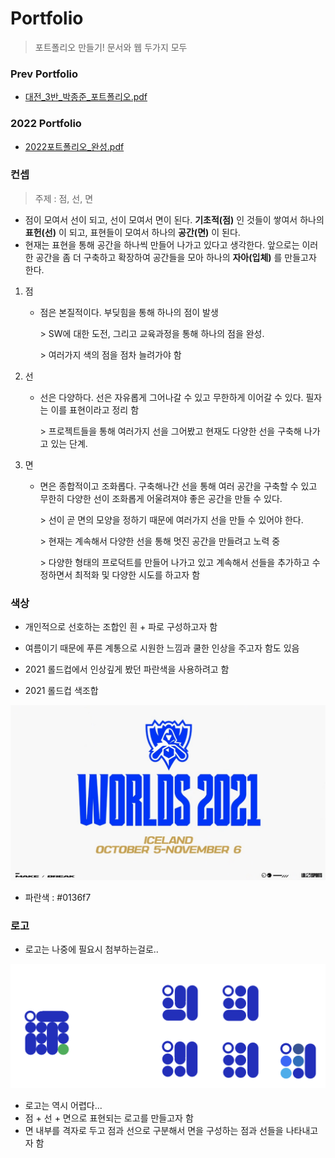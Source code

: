 # Portfolio
> 포트폴리오 만들기! 문서와 웹 두가지 모두

### Prev Portfolio

-  [대전_3반_박종준_포트폴리오.pdf](https://github.com/jongjunpark/Portfolio/blob/main/File/%EB%8C%80%EC%A0%84_3%EB%B0%98_%EB%B0%95%EC%A2%85%EC%A4%80_%ED%8F%AC%ED%8A%B8%ED%8F%B4%EB%A6%AC%EC%98%A4.pdf) 

### 2022 Portfolio

- [2022포트폴리오_완성.pdf](https://github.com/jongjunpark/Portfolio/blob/main/File/2022%ED%8F%AC%ED%8A%B8%ED%8F%B4%EB%A6%AC%EC%98%A4_%EC%99%84%EC%84%B1.pdf) 

### 컨셉

> 주제 : 점, 선, 면

- 점이 모여서 선이 되고, 선이 모여서 면이 된다.
  **기초적(점)** 인 것들이 쌓여서 하나의 **표헌(선)** 이 되고, 표현들이 모여서 하나의 **공간(면)** 이 된다. 
- 현재는 표현을 통해 공간을 하나씩 만들어 나가고 있다고 생각한다. 앞으로는 이러한 공간을 좀 더 구축하고 확장하여 공간들을 모아 하나의 **자아(입체)** 를 만들고자 한다.

1. 점

   - 점은 본질적이다. 부딪힘을 통해 하나의 점이 발생
   
     \> SW에 대한 도전, 그리고 교육과정을 통해 하나의 점을 완성.
     
     \> 여러가지 색의 점을 점차 늘려가야 함

2. 선

   - 선은 다양하다. 선은 자유롭게 그어나갈 수 있고 무한하게 이어갈 수 있다. 필자는 이를 표현이라고 정리 함

     \> 프로젝트들을 통해 여러가지 선을 그어봤고 현재도 다양한 선을 구축해 나가고 있는 단계.

3. 면

   - 면은 종합적이고 조화롭다. 구축해나간 선을 통해 여러 공간을 구축할 수 있고 무한히 다양한 선이 조화롭게 어울려져야 좋은 공간을 만들 수 있다.

     \> 선이 곧 면의 모양을 정하기 때문에 여러가지 선을 만들 수 있어야 한다.

     \> 현재는 계속해서 다양한 선을 통해 멋진 공간을 만들려고 노력 중

     \> 다양한 형태의 프로덕트를 만들어 나가고 있고 계속해서 선들을 추가하고 수정하면서 최적화 및 다양한 시도를 하고자 함



### 색상

- 개인적으로 선호하는 조합인 흰 + 파로 구성하고자 함

- 여름이기 때문에 푸른 계통으로 시원한 느낌과 쿨한 인상을 주고자 함도 있음
- 2021 롤드컵에서 인상깊게 봤던 파란색을 사용하려고 함
- 2021 롤드컵 색조합

![20210910110348_2030](README.assets/20210910110348_2030.jpeg)

- 파란색 : #0136f7



### 로고

- 로고는 나중에 필요시 첨부하는걸로..

![image-20220705215653390](README.assets/image-20220705215653390.png)

- 로고는 역시 어렵다...
- 점 + 선 + 면으로 표현되는 로고를 만들고자 함
- 면 내부를 격자로 두고 점과 선으로 구분해서 면을 구성하는 점과 선들을 나타내고자 함

